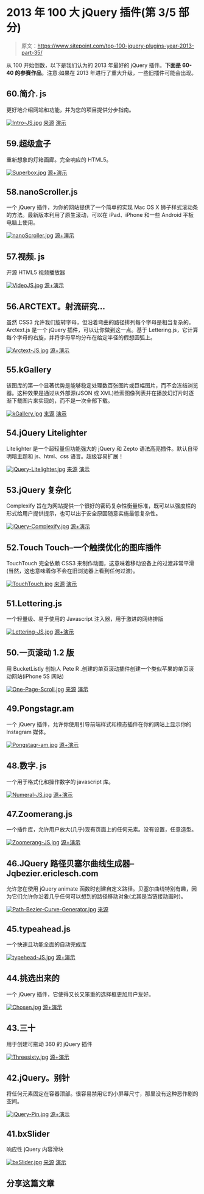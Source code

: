 # 2013 年 100 大 jQuery 插件(第 3/5 部分)

> 原文：<https://www.sitepoint.com/top-100-jquery-plugins-year-2013-part-35/>

从 100 开始倒数，以下是我们认为的 2013 年最好的 jQuery 插件。**下面是 60-40 的参赛作品**。注意:如果在 2013 年进行了重大升级，一些旧插件可能会出现。

## 60.简介. js

更好地介绍网站和功能，并为您的项目提供分步指南。

[![Intro-JS.jpg](img/6a7cf326a1f6c8c351d77e5b540bf870.png)](http://usablica.github.io/intro.js/) 
[来源](http://usablica.github.io/intro.js/) [演示](http://usablica.github.io/intro.js/example/index.html)

## 59.超级盒子

重新想象的灯箱画廊。完全响应的 HTML5。

[![Superbox.jpg](img/725cee8e36ed55084a469843793e4a48.png)](http://toddmotto.com/labs/superbox/) 
[源+演示](http://toddmotto.com/labs/superbox/)

## 58.nanoScroller.js

一个 jQuery 插件，为你的网站提供了一个简单的实现 Mac OS X 狮子样式滚动条的方法。最新版本利用了原生滚动，可以在 iPad、iPhone 和一些 Android 平板电脑上使用。

[![nanoScroller.jpg](img/92cb6ac5cddd10964d0f42e4cb818b7c.png)](http://jamesflorentino.github.io/nanoScrollerJS/) 
[源+演示](http://jamesflorentino.github.io/nanoScrollerJS/)

## 57.视频. js

开源 HTML5 视频播放器

[![VideoJS.jpg](img/3d95e5ed1a26f601e306d3480fde456c.png)](http://www.videojs.com/) 
[源+演示](http://www.videojs.com/)

## 56.ARCTEXT。射流研究…

虽然 CSS3 允许我们旋转字母，但沿着弯曲的路径排列每个字母是相当复杂的。Arctext.js 是一个 jQuery 插件，可以让你做到这一点。基于 Lettering.js，它计算每个字母的右旋，并将字母平均分布在给定半径的假想圆弧上。

[![Arctext-JS.jpg](img/5d61772508fefde115b256415a046a44.png)](http://tympanus.net/Development/Arctext/) 
[源+演示](http://tympanus.net/Development/Arctext/)

## 55.kGallery

该图库的第一个显著优势是能够稳定处理数百张图片或巨幅图片，而不会冻结浏览器。这种效果是通过从外部源(JSON 或 XML)检索图像列表并在播放幻灯片时逐渐下载图片来实现的，而不是一次全部下载。

[![kGallery.jpg](img/3bf7c1d63e97dcd455e7252c62a1ae3c.png)](http://kopolo.ru/for-webmasters/kgallery/kgallery_docs.html) 
[来源](http://kopolo.ru/for-webmasters/kgallery/kgallery_docs.html) [演示](http://kopolo.ru/for-webmasters/kgallery/example_typical.html)

## 54.jQuery Litelighter

Litelighter 是一个超轻量但功能强大的 jQuery 和 Zepto 语法高亮插件。默认自带明暗主题和 js、html、css 语言。超级容易扩展！

[![jQuery-Litelighter.jpg](img/80521d1685f9e3bf3dcb9cff3568a137.png)](http://trentrichardson.com/examples/jQuery-Litelighter/) 
[来源](http://trentrichardson.com/examples/jQuery-Litelighter/) [演示](http://trentrichardson.com/examples/jQuery-Litelighter/#Examples)

## 53.jQuery 复杂化

Complexify 旨在为网站提供一个很好的密码复杂性衡量标准，既可以以强度栏的形式给用户提供提示，也可以出于安全原因随意实施最低复杂性。

[![jQuery-Complexify.jpg](img/a7945f20a80070646549585077e46a1e.png)](http://danpalmer.me/jquery-complexify/) 
[源+演示](http://danpalmer.me/jquery-complexify/)

## 52.Touch Touch–一个触摸优化的图库插件

TouchTouch 完全依赖 CSS3 来制作动画，这意味着移动设备上的过渡非常平滑(当然，这也意味着你不会在旧浏览器上看到任何过渡)。

[![TouchTouch.jpg](img/5d91462fdcd5fc709941715cc9594852.png)](http://tutorialzine.com/2012/04/mobile-touch-gallery/) 
[来源](http://tutorialzine.com/2012/04/mobile-touch-gallery/) [演示](http://demo.tutorialzine.com/2012/04/mobile-touch-gallery/)

## 51.Lettering.js

一个轻量级、易于使用的 Javascript 注入器，用于激进的网络排版

[![Lettering-JS.jpg](img/c13a6f15059fefb518f08f017c9d7112.png)](http://letteringjs.com/) 
[源+演示](http://letteringjs.com/)

## 50.一页滚动 1.2 版

用 BucketListly 创始人 Pete R .创建的单页滚动插件创建一个类似苹果的单页滚动网站(iPhone 5S 网站)

[![One-Page-Scroll.jpg](img/5c3740880765287a661a1b7488d75ed4.png)](https://github.com/peachananr/onepage-scroll) 
[来源](https://github.com/peachananr/onepage-scroll) [演示](http://www.thepetedesign.com/demos/onepage_scroll_demo.html#)

## 49.Pongstagr.am

一个 jQuery 插件，允许你使用引导前端样式和模态插件在你的网站上显示你的 Instagram 媒体。

[![Pongstagr-am.jpg](img/ddb18ab8f439f2e64f4ed476a0f03432.png)](http://pongstr.github.io/pongstagr.am/) 
[源+演示](http://pongstr.github.io/pongstagr.am/)

## 48.数字. js

一个用于格式化和操作数字的 javascript 库。

[![Numeral-JS.jpg](img/d460730571803cb6bd70dfd8dc1ffdb2.png)](http://numeraljs.com/) 
[源+演示](http://numeraljs.com/)

## 47.Zoomerang.js

一个插件库，允许用户放大(几乎)现有页面上的任何元素。没有设置，任意造型。

[![Zoomerang-JS.jpg](img/7ba440b20026c3c45dad1fb0866a6e9c.png)](http://yyx990803.github.io/zoomerang/) 
[源+演示](http://yyx990803.github.io/zoomerang/)

## 46.JQuery 路径贝塞尔曲线生成器–Jqbezier.ericlesch.com

允许您在使用 jQuery animate 函数时创建自定义路径。贝塞尔曲线特别有趣，因为它们允许你沿着几乎任何可以想到的路径移动对象(尤其是当链接动画时)。

[![Path-Bezier-Curve-Generator.jpg](img/04151808fdc13861bca4c982d6ad53d1.png)](http://jqbezier.ericlesch.com/) 
[来源](http://jqbezier.ericlesch.com/)

## 45.typeahead.js

一个快速且功能全面的自动完成库

[![typehead-JS.jpg](img/03c072044a77f86b0351a74a6e78434f.png)](http://twitter.github.io/typeahead.js/) 
[源+演示](http://twitter.github.io/typeahead.js/)

## 44.挑选出来的

一个 jQuery 插件，它使得又长又笨重的选择框更加用户友好。

[![Chosen.jpg](img/b284cd4f78353ad289d535d55e163d6f.png)](http://harvesthq.github.io/chosen/) 
[源+演示](http://harvesthq.github.io/chosen/)

## 43.三十

用于创建可拖动 360 的 jQuery 插件

[![Threesixty.jpg](img/22525305ecb369ae9be2e8451a5f6b6d.png)](http://nick-jonas.github.io/threesixtyjs/) 
[源+演示](http://nick-jonas.github.io/threesixtyjs/)

## 42.jQuery。别针

将任何元素固定在容器顶部。很容易禁用它的小屏幕尺寸，那里没有这种恶作剧的空间。

[![jQuery-Pin.jpg](img/b68740559026874877812c5b509ad475.png)](http://webpop.github.io/jquery.pin/) 
[源+演示](http://webpop.github.io/jquery.pin/)

## 41.bxSlider

响应性 jQuery 内容滑块

[![bxSlider.jpg](img/6e8d755888cc4011d440f88012925ca6.png)](http://bxslider.com/) 
[来源](http://bxslider.com/) [演示](http://bxslider.com/examples)

## 分享这篇文章
